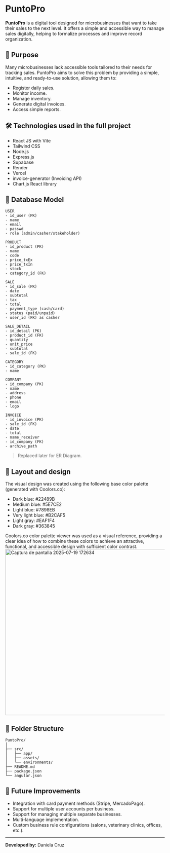 # PuntoPro

**PuntoPro** is a digital tool designed for microbusinesses that want to take their sales to the next level. It offers a simple and accessible way to manage sales digitally, helping to formalize processes and improve record organization.

## 🧩 Purpose

Many microbusinesses lack accessible tools tailored to their needs for tracking sales. PuntoPro aims to solve this problem by providing a simple, intuitive, and ready-to-use solution, allowing them to:

- Register daily sales.
- Monitor income.
- Manage inventory.
- Generate digital invoices.
- Access simple reports.

## 🛠 Technologies used in the full project

* React JS with Vite
* Tailwind CSS
* Node.js
* Express.js
* Supabase
* Render
* Vercel
* invoice-generator (Invoicing API)
* Chart.js React library

## 🧱 Database Model

```
USER
- id_user (PK)
- name
- email
- passwd
- role (admin/casher/stakeholder)

PRODUCT
- id_product (PK)
- name
- code
- price_txEx
- price_txIn
- stock
- category_id (FK)

SALE
- id_sale (PK)
- date
- subtotal
- tax
- total
- payment_type (cash/card)
- status (paid/unpaid)
- user_id (FK) as casher

SALE_DETAIL
- id_detail (PK)
- product_id (FK)
- quantity
- unit_price
- subtotal
- sale_id (FK)

CATEGORY
- id_category (PK)
- name

COMPANY
- id_company (PK)
- name
- address
- phone
- email
- logo

INVOICE
- id_invoice (PK)
- sale_id (FK)
- date
- total
- name_receiver
- id_company (FK)
- archive_path
```
> Replaced later for ER Diagram.

## 🎨 Layout and design

The visual design was created using the following base color palette (generated with Coolors.co):

- Dark blue: #22489B  
- Medium blue: #5E7CE2  
- Light blue: #7898EB  
- Very light blue: #B2CAF5  
- Light gray: #EAF1F4  
- Dark gray: #363845  

Coolors.co color palette viewer was used as a visual reference, providing a clear idea of how to combine these colors to achieve an attractive, functional, and accessible design with sufficient color contrast.
<img width="704" height="524" alt="Captura de pantalla 2025-07-19 172634" src="https://github.com/user-attachments/assets/0acaf5f3-b958-4af4-bd23-5286514f4f20" />

## 📁 Folder Structure

```
PuntoPro/
│
├── src/
│   ├── app/
│   ├── assets/
│   └── environments/
├── README.md
├── package.json
└── angular.json
```

## 🔮 Future Improvements

- Integration with card payment methods (Stripe, MercadoPago).
- Support for multiple user accounts per business.
- Support for managing multiple separate businesses.
- Multi-language implementation.
- Custom business rule configurations (salons, veterinary clinics, offices, etc.).

---

**Developed by:** Daniela Cruz
